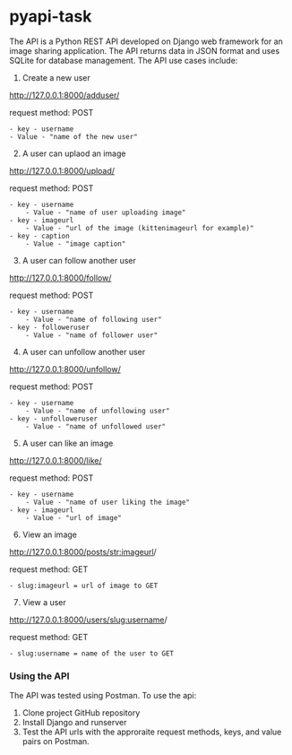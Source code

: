 # pyapi-task

The API is a Python REST API developed on Django web framework for an image sharing application. The API returns data in JSON format and uses SQLite for database management. The API use cases include:

1. Create a new user

http://127.0.0.1:8000/adduser/

request method: POST

    - key - username
    - Value - "name of the new user"

2. A user can uplaod an image

http://127.0.0.1:8000/upload/

request method: POST

    - key - username
        - Value - "name of user uploading image"
    - key - imageurl
        - Value - "url of the image (kittenimageurl for example)"
    - key - caption
        - Value - "image caption"

3. A user can follow another user

http://127.0.0.1:8000/follow/

request method: POST

    - key - username
        - Value - "name of following user"
    - key - followeruser
        - Value - "name of follower user"

4. A user can unfollow another user

http://127.0.0.1:8000/unfollow/

request method: POST

    - key - username
        - Value - "name of unfollowing user"
    - key - unfolloweruser
        - Value - "name of unfollowed user"
    
5. A user can like an image

http://127.0.0.1:8000/like/

request method: POST

    - key - username
        - Value - "name of user liking the image"
    - key - imageurl
        - Value - "url of image"

6. View an image

http://127.0.0.1:8000/posts/<str:imageurl>/

request method: GET

    - slug:imageurl = url of image to GET
  
7. View a user

http://127.0.0.1:8000/users/<slug:username>/

request method: GET

    - slug:username = name of the user to GET

### Using the API

The API was tested using Postman. To use the api:

1. Clone project GitHub repository
2. Install Django and runserver
3. Test the API urls with the approraite request methods, keys, and value pairs on Postman.
